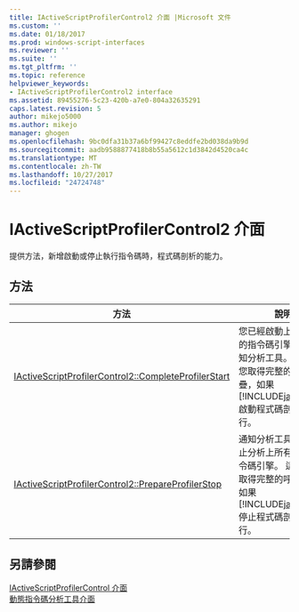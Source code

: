 ```yaml
---
title: IActiveScriptProfilerControl2 介面 |Microsoft 文件
ms.custom: ''
ms.date: 01/18/2017
ms.prod: windows-script-interfaces
ms.reviewer: ''
ms.suite: ''
ms.tgt_pltfrm: ''
ms.topic: reference
helpviewer_keywords:
- IActiveScriptProfilerControl2 interface
ms.assetid: 89455276-5c23-420b-a7e0-804a32635291
caps.latest.revision: 5
author: mikejo5000
ms.author: mikejo
manager: ghogen
ms.openlocfilehash: 9bc0dfa31b37a6bf99427c8eddfe2bd038da9b9d
ms.sourcegitcommit: aadb9588877418b8b55a5612c1d3842d4520ca4c
ms.translationtype: MT
ms.contentlocale: zh-TW
ms.lasthandoff: 10/27/2017
ms.locfileid: "24724748"
---
```

# <a name="iactivescriptprofilercontrol2-interface"></a>IActiveScriptProfilerControl2 介面
提供方法，新增啟動或停止執行指令碼時，程式碼剖析的能力。  
  
## <a name="methods"></a>方法  
  
|方法|說明|  
|------------|-----------------|  
|[IActiveScriptProfilerControl2::CompleteProfilerStart](../../winscript/reference/iactivescriptprofilercontrol2-completeprofilerstart.md)|您已經啟動上所有適用的指令碼引擎的分析通知分析工具。 這可讓您取得完整的呼叫堆疊，如果[!INCLUDE[javascript](../../javascript/includes/javascript-md.md)]啟動程式碼剖析時執行。|  
|[IActiveScriptProfilerControl2::PrepareProfilerStop](../../winscript/reference/iactivescriptprofilercontrol2-prepareprofilerstop.md)|通知分析工具，您要停止分析上所有適用的指令碼引擎。 這可讓您取得完整的呼叫堆疊，如果[!INCLUDE[javascript](../../javascript/includes/javascript-md.md)]停止程式碼剖析時執行。|  
  
## <a name="see-also"></a>另請參閱  
 [IActiveScriptProfilerControl 介面](../../winscript/reference/iactivescriptprofilercontrol-interface.md)   
 [動態指令碼分析工具介面](../../winscript/reference/active-script-profiler-interfaces.md)